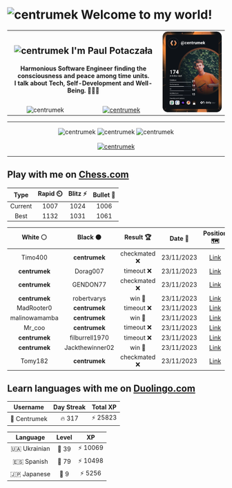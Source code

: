 <h1>
  <img
    src="https://emojis.slackmojis.com/emojis/images/1531849430/4246/blob-sunglasses.gif"
    width="30"
    alt="centrumek"
  />
  Welcome to my world!
</h1>

<table>
  <tbody>
    <tr>
      <td align="center" width="70%" colspan="2">
        <h2>
          <img
            src="https://raw.githubusercontent.com/MartinHeinz/MartinHeinz/master/wave.gif"
            width="30px"
            alt="centrumek"
          />
          I'm Paul Potaczała
        </h2>
        <h4>
          Harmonious Software Engineer finding the consciousness and peace among time units.
          <br/>
          I talk about Tech, Self-Development and Well-Being. 🌿🧘🚀
        </h4>
      </td>
      <td width="30%" rowspan="2">
        <a href="https://app.daily.dev/centrumek">
          <img
            src="./devcard.svg"
            alt="centrumek"
          />
        </a>
      </td>
    </tr>
    <tr align="center">
      <td>
        <img
          src="https://komarev.com/ghpvc/?username=centrumek&label=visitors&color=0e75b6&style=flat"
          alt="centrumek"
        >
      </td>
      <td>
        <a href="https://stackoverflow.com/users/14496012/centrumek">
          <img
            src="https://stackoverflow.com/users/flair/14496012.png?theme=dark"
            alt="centrumek"
          >
        </a>
      </td>
    </tr>
  </tbody>
</table>

---
<div align="center">
  <img 
    src="https://github-readme-stats.vercel.app/api?username=centrumek&show_icons=true&count_private=true&theme=dark&hide_border=true&hide=issues,contribs&bg_color=00000000"
    alt="centrumek"
  />
  <img
    src="https://github-readme-stats.vercel.app/api/top-langs/?username=centrumek&layout=compact&hide_border=true&theme=dark&bg_color=00000000&langs_count=6&exclude_repo=air-statistic-app"
    alt="centrumek"
  />
  <img 
    src="https://github-readme-streak-stats.herokuapp.com?user=centrumek&theme=dark&hide_border=true&background=FFFFFF00"
    alt="centrumek"
  />
  <br/>
  <br/>
  <a href="https://www.buymeacoffee.com/centrumek">
    <img
      src="https://cdn.buymeacoffee.com/buttons/v2/default-orange.png"
      height="50"
      width="210"
      alt="centrumek"
    />
  </a>
</div>

---

## Play with me on [Chess.com](https://www.chess.com/member/centrumek)

<div align="center">
<!--START_SECTION:chessStats-->
<!-- Automatically generated with https://github.com/Balastrong/chess-stats-action -->

| Type | Rapid ⏲️ | Blitz ⚡ | Bullet 🔫 |
|:---:|:---:|:---:|:---:|
| Current | 1007 | 1024 | 1006 |
| Best | 1132 | 1031 | 1061 |

| White ⚪ | Black ⚫ | Result 🏆 | Date 📅 | Position 🗺️ | Type 🕕 |
|:---:|:---:|:---:|:---:|:---:|:---:|
| Timo400 | **centrumek** | checkmated ❌ | 23/11/2023 | <a href="http://www.ee.unb.ca/cgi-bin/tervo/fen.pl?select=7r/8/1N6/1Q5p/3P4/4P2P/PP2kPP1/R2R2K1 b - -">Link</a> | Bullet |
| **centrumek** | Dorag007 | timeout ❌ | 23/11/2023 | <a href="http://www.ee.unb.ca/cgi-bin/tervo/fen.pl?select=Q7/8/1K6/7p/8/1P4p1/2P2k1P/8 w - -">Link</a> | Bullet |
| **centrumek** | GENDON77 | checkmated ❌ | 23/11/2023 | <a href="http://www.ee.unb.ca/cgi-bin/tervo/fen.pl?select=8/6pk/3Rp2p/R2bPp2/3PpK2/4P1P1/5r1P/8 w - -">Link</a> | Bullet |
| **centrumek** | robertvarys | win 🥇 | 23/11/2023 | <a href="http://www.ee.unb.ca/cgi-bin/tervo/fen.pl?select=rn6/p5p1/2B2k2/2R2b2/1P1P1Pn1/2P1Pp2/2P4p/2B2K2 b - -">Link</a> | Bullet |
| MadRooter0 | **centrumek** | timeout ❌ | 23/11/2023 | <a href="http://www.ee.unb.ca/cgi-bin/tervo/fen.pl?select=N7/pp4b1/6p1/5k2/P7/1PPp4/1K6/3R4 b - -">Link</a> | Bullet |
| malinowamamba | **centrumek** | win 🥇 | 23/11/2023 | <a href="http://www.ee.unb.ca/cgi-bin/tervo/fen.pl?select=8/p7/1p6/3PN3/P1P3pP/1k4P1/4K3/8 w - -">Link</a> | Bullet |
| Mr_coo | **centrumek** | timeout ❌ | 23/11/2023 | <a href="http://www.ee.unb.ca/cgi-bin/tervo/fen.pl?select=8/2QPk3/8/7p/5P1N/P3P3/1P5P/2K5 b - -">Link</a> | Bullet |
| **centrumek** | filburrell1970 | timeout ❌ | 23/11/2023 | <a href="http://www.ee.unb.ca/cgi-bin/tervo/fen.pl?select=5b1B/5k2/4R3/p4p2/Pp6/1P3pPP/1KP5/7q w - -">Link</a> | Bullet |
| **centrumek** | Jackthewinner02 | win 🥇 | 23/11/2023 | <a href="http://www.ee.unb.ca/cgi-bin/tervo/fen.pl?select=6k1/1Q6/7p/p5p1/2R1p3/1P2P3/P1P3PP/5K2 b - -">Link</a> | Bullet |
| Tomy182 | **centrumek** | checkmated ❌ | 23/11/2023 | <a href="http://www.ee.unb.ca/cgi-bin/tervo/fen.pl?select=r1bqkbnr/ppp2Qpp/2np4/4p3/2B1P3/8/PPPP1PPP/RNB1K1NR b KQkq -">Link</a> | Bullet |

<!--END_SECTION:chessStats-->
</div>

## Learn languages with me on [Duolingo.com](https://www.duolingo.com/profile/Centrumek)

<div align="center">
<!--START_SECTION:duolingoStats-->
<!-- Automatically generated with https://github.com/centrumek/duolingo-readme-stats-->

| Username | Day Streak | Total XP |
|:---:|:---:|:---:|
| 👤 Centrumek | 🔥 317 | ⚡ 25823 |

| Language | Level | XP |
|:---:|:---:|:---:|
| 🇺🇦 Ukrainian | 👑 39 | ⚡ 10069 |
| 🇪🇸 Spanish | 👑 79 | ⚡ 10498 |
| 🇯🇵 Japanese | 👑 9 | ⚡ 5256 |

<!--END_SECTION:duolingoStats-->
</div>
<!--
**centrumek/centrumek** is a ✨ _special_ ✨ repository because its `README.md` (this file) appears on your GitHub profile.

Here are some ideas to get you started:

- 🔭 I’m currently working on ...
- 🌱 I’m currently learning ...
- 👯 I’m looking to collaborate on ...
- 🤔 I’m looking for help with ...
- 💬 Ask me about ...
- 📫 How to reach me: ...
- 😄 Pronouns: ...
- ⚡ Fun fact: ...
-->
